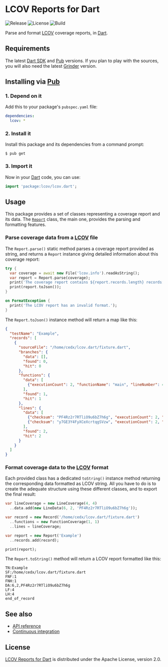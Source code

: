 # LCOV Reports for Dart
![Release](https://img.shields.io/pub/v/lcov.svg) ![License](https://img.shields.io/badge/license-Apache--2.0-blue.svg) ![Build](https://travis-ci.org/cedx/lcov.dart.svg)

Parse and format [LCOV](http://ltp.sourceforge.net/coverage/lcov.php) coverage reports, in [Dart](https://www.dartlang.org).

## Requirements
The latest [Dart SDK](https://www.dartlang.org) and [Pub](https://pub.dartlang.org) versions.
If you plan to play with the sources, you will also need the latest [Grinder](http://google.github.io/grinder.dart) version.

## Installing via [Pub](https://pub.dartlang.org)

### 1. Depend on it
Add this to your package's `pubspec.yaml` file:

```yaml
dependencies:
  lcov: *
```

### 2. Install it
Install this package and its dependencies from a command prompt:

```shell
$ pub get
```

### 3. Import it
Now in your [Dart](https://www.dartlang.org) code, you can use:

```dart
import 'package:lcov/lcov.dart';
```

## Usage
This package provides a set of classes representing a coverage report and its data.
The [`Report`](https://github.com/cedx/lcov.dart/blob/master/lib/src/report.dart) class, the main one, provides the parsing and formatting features.

### Parse coverage data from a [LCOV](http://ltp.sourceforge.net/coverage/lcov.php) file
The `Report.parse()` static method parses a coverage report provided as string, and returns a `Report` instance giving detailed information about this coverage report:

```dart
try {
  var coverage = await new File('lcov.info').readAsString();
  var report = Report.parse(coverage);
  print('The coverage report contains ${report.records.length} records:');
  print(report.toJson());
}

on FormatException {
  print('The LCOV report has an invalid format.');
}
```

The `Report.toJson()` instance method will return a map like this:

```json
{
  "testName": "Example",
  "records": [
    {
      "sourceFile": "/home/cedx/lcov.dart/fixture.dart",
      "branches": {
        "data": [],
        "found": 0,
        "hit": 0
      },
      "functions": {
        "data": [
          {"executionCount": 2, "functionName": "main", "lineNumber": 4}
        ],
        "found": 1,
        "hit": 1
      },
      "lines": {
        "data": [
          {"checksum": "PF4Rz2r7RTliO9u6bZ7h6g", "executionCount": 2, "lineNumber": 6},
          {"checksum": "y7GE3Y4FyXCeXcrtqgSVzw", "executionCount": 2, "lineNumber": 9}
        ],
        "found": 2,
        "hit": 2
      }
    }
  ]
}
```

### Format coverage data to the [LCOV](http://ltp.sourceforge.net/coverage/lcov.php) format
Each provided class has a dedicated `toString()` instance method returning the corresponding data formatted as LCOV string.
All you have to do is to create the adequate structure using these different classes, and to export the final result:

```dart
var lineCoverage = new LineCoverage(4, 4)
  ..data.add(new LineData(6, 2, 'PF4Rz2r7RTliO9u6bZ7h6g'));

var record = new Record('/home/cedx/lcov.dart/fixture.dart')
  ..functions = new FunctionCoverage(1, 1)
  ..lines = lineCoverage;

var report = new Report('Example')
  ..records.add(record);

print(report);
```

The `Report.toString()` method will return a LCOV report formatted like this:

```
TN:Example
SF:/home/cedx/lcov.dart/fixture.dart
FNF:1
FNH:1
DA:6,2,PF4Rz2r7RTliO9u6bZ7h6g
LF:4
LH:4
end_of_record
```

## See also
- [API reference](https://cedx.github.io/lcov.dart)
- [Continuous integration](https://travis-ci.org/cedx/lcov.dart)

## License
[LCOV Reports for Dart](https://github.com/cedx/lcov.dart) is distributed under the Apache License, version 2.0.
